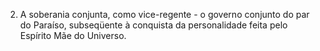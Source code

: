 ﻿2. A soberania conjunta, como vice-regente - o governo conjunto do par do Paraíso, subseqüente à conquista da personalidade feita pelo Espírito Mãe do Universo.